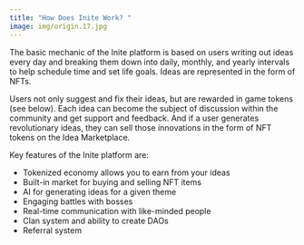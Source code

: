 ```yaml
---
title: "How Does Inite Work? "
image: img/origin.17.jpg
---
```

<!--StartFragment-->

The basic mechanic of the Inite platform is based on users writing out ideas every day and breaking them down into daily, monthly, and yearly intervals to help schedule time and set life goals. Ideas are represented in the form of NFTs. 

Users not only suggest and fix their ideas, but are rewarded in game tokens (see below). Each idea can become the subject of discussion within the community and get support and feedback. And if a user generates revolutionary ideas, they can sell those innovations in the form of NFT tokens on the Idea Marketplace.  

Key features of the Inite platform are:

* Tokenized economy allows you to earn from your ideas
* Built-in market for buying and selling NFT items
* AI for generating ideas for a given theme
* Engaging battles with bosses
* Real-time communication with like-minded people
* Clan system and ability to create DAOs
* Referral system

<!--EndFragment-->